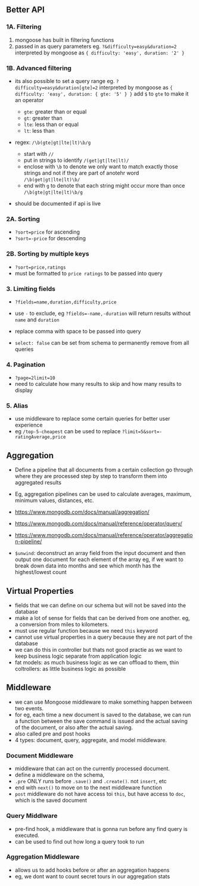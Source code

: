 ## Better API

### 1A. Filtering

1. mongoose has built in filtering functions
1. passed in as query parameters
   eg. `?&difficulty=easy&duration=2`
   interpreted by mongoose as `{ difficulty: 'easy', duration: '2' }`

### 1B. Advanced filtering

- its also possible to set a query range
  eg. `?difficulty=easy&duration[gte]=2`
  interpreted by mongoose as `{ difficulty: 'easy', duration: { gte: '5' } }`
  add `$` to `gte` to make it an operator

  - `gte`: greater than or equal
  - `gt`: greater than
  - `lte`: less than or equal
  - `lt`: less than

- regex: `/\b(gte|gt|lte|lt)\b/g`

  - start with `//`
  - put in strings to identify `/(get|gt|lte|lt)/`
  - enclose with `\b` to denote we only want to match exactly those strings and not if they are part of anotehr word `/\b(get|gt|lte|lt)\b/`
  - end with `g` to denote that each string might occur more than once `/\b(gte|gt|lte|lt)\b/g`

- should be documented if api is live

### 2A. Sorting

- `?sort=price` for ascending
- `?sort=-price` for descending

### 2B. Sorting by multiple keys

- `?sort=price,ratings`
- must be formatted to `price ratings` to be passed into query

### 3. Limiting fields

- `?fields=name,duration,difficulty,price`
- use `-` to exclude, eg `?fields=-name,-duration` will return results without `name` and `duration`
- replace comma with space to be passed into query

- `select: false` can be set from schema to permanently remove from all queries

### 4. Pagination

- `?page=2limit=10`
- need to calculate how many results to skip and how many results to display

### 5. Alias

- use middleware to replace some certain queries for better user experience
- eg `/top-5-cheapest` can be used to replace `?limit=5&sort=-ratingAverage,price`

## Aggregation

- Define a pipeline that all documents from a certain collection go through where they are processed step by step to transform them into aggregated results
- Eg, aggregation pipelines can be used to calculate averages, maximum, minimum values, distances, etc.
- https://www.mongodb.com/docs/manual/aggregation/
- https://www.mongodb.com/docs/manual/reference/operator/query/
- https://www.mongodb.com/docs/manual/reference/operator/aggregation-pipeline/

- `$unwind`: deconstruct an array field from the input document and then output one document for each element of the array
  eg, if we want to break down data into months and see which month has the highest/lowest count

## Virtual Properties

- fields that we can define on our schema but will not be saved into the database
- make a lot of sense for fields that can be derived from one another.
  eg, a conversion from miles to kilometers.
- must use regular function because we need `this` keyword
- cannot use virtual properties in a query because they are not part of the database
- we can do this in controller but thats not good practie as we want to keep business logic separate from application logic
- fat models: as much business logic as we can offload to them, thin coltrollers: as little business logic as possible

## Middleware

- we can use Mongoose middleware to make something happen between two events.
- for eg, each time a new document is saved to the database, we can run a function between the save command is issued and the actual saving of the document, or also after the actual saving.
- also called pre and post hooks
- 4 types: document, query, aggregate, and model middleware.

### Document Middleware

- middleware that can act on the currently processed document.
- define a middleware on the schema,
- `.pre` ONLY runs before `.save()` and `.create()`. not `insert`, etc
- end with `next()` to move on to the next middleware function
- `post` middleware do not have access toi `this`, but have access to `doc`, which is the saved document

### Query Middlware

- pre-find hook, a middleware that is gonna run before any find query is executed.
- can be used to find out how long a query took to run

### Aggregation Middleware

- allows us to add hooks before or after an aggregation happens
- eg, we dont want to count secret tours in our aggregation stats